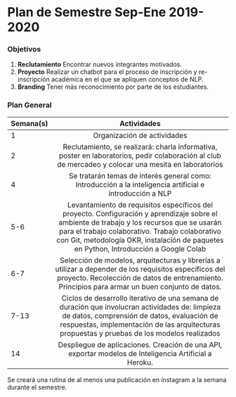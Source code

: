 # Plan de Semestre Sep-Ene 2019-2020

### Objetivos
1. **Reclutamiento** Encontrar nuevos integrantes motivados. 
2. **Proyecto** Realizar un chatbot para el proceso de inscripción y re-inscripción académica en el que se apliquen conceptos de NLP.
3. **Branding** Tener más reconocimiento por parte de los estudiantes.

### Plan General
| Semana(s)      | Actividades          |
| ------------- |:-------------:| 
| 1 | Organización de actividades | 
| 2 | Reclutamiento, se realizará: charla informativa, poster en laboratorios, pedir colaboración al club de mercadeo y colocar una mesita en laboratorios |   
| 4 | Se tratarán temas de interés general como: Introducción a la inteligencia artificial e introducción a NLP  |  
| 5-6 | Levantamiento de requisitos específicos del proyecto. Configuración y aprendizaje sobre el ambiente de trabajo y los recursos que se usarán para el trabajo colaborativo. Trabajo colaborativo con Git, metodología OKR, instalación de paquetes en Python, Introducción a Google Colab|  
| 6-7 | Selección de modelos, arquitecturas y librerías a utilizar a depender de los requisitos específicos del proyecto. Recolección de datos de entrenamiento. Principios para armar un buen conjunto de datos.|  
| 7-13 |  Ciclos de desarrollo iterativo de una semana de duración que involucran actividades de: limpieza de datos, comprensión de datos, evaluación de respuestas, implementación de las arquitecturas propuestas y pruebas de los modelos realizados |  
| 14 | Despliegue de aplicaciones. Creación de una API, exportar modelos de Inteligencia Artificial a Heroku.

Se creará una rutina de al menos una publicación en instagram a la semana durante el semestre.




